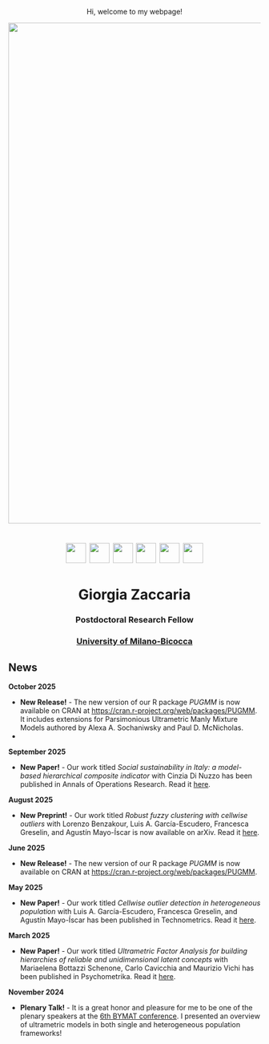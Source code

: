   <p align="center">
    Hi, welcome to my webpage!
 </p> 
 
  <img src="ZacGithub.jpg" style="width:1000px;" align="middle">
  
   <h1 align="center"> <a href="mailto:giorgia.zaccaria@unimib.it" target="_blank"><img src="email.jpg" style="width:40px;"></a> 
  <a href="https://scholar.google.it/citations?user=svSITAkAAAAJ&hl=it" target="_blank"><img src="scholar.png" style="width:40px;"></a>
  <a href="https://www.researchgate.net/profile/Giorgia-Zaccaria" target="_blank"><img src="RG.jpg" style="width:40px;"></a>
  <a href="https://github.com/giorgiazaccaria" target="_blank"><img src="github.png" style="width:40px;"></a>
  <a href="https://orcid.org/0000-0001-9119-9104" target="_blank"><img src="orcid.png" style="width:40px;"></a>
  <a href="https://www.linkedin.com/in/giorgia-zaccaria-2b7329174/" target="_blank"><img src="Linkedin.jpg" style="width:40px;"></a>
  </h1>
  
  
  <h1 align="center">Giorgia Zaccaria</h1>
  <h3 align="center">Postdoctoral Research Fellow</h3>
  <h3 align="center"><a href="https://www.unimib.it/giorgia-zaccaria" target="_blank">University of Milano-Bicocca</a></h3> 

  
## News
**October 2025**
- **New Release!** -  The new version of our R package _PUGMM_ is now available on CRAN at <a href="https://cran.r-project.org/web/packages/PUGMM/index.html" target="blank">https://cran.r-project.org/web/packages/PUGMM</a>. It includes extensions for Parsimonious Ultrametric Manly Mixture Models authored by Alexa A. Sochaniwsky and Paul D. McNicholas.  
- 
**September 2025**
- **New Paper!** -  Our work titled _Social sustainability in Italy: a model-based hierarchical composite indicator_ with Cinzia Di Nuzzo has been published in Annals of Operations Research. Read it <a href="https://link.springer.com/article/10.1007/s10479-025-06731-4" target="blank">here</a>.

**August 2025**
- **New Preprint!** -  Our work titled _Robust fuzzy clustering with cellwise outliers_ with Lorenzo Benzakour, Luis A. García-Escudero, Francesca Greselin, and Agustín Mayo-Íscar is now available on arXiv. Read it <a href="https://www.arxiv.org/abs/2508.03310" target="blank">here</a>.

**June 2025**
- **New Release!** -  The new version of our R package _PUGMM_ is now available on CRAN at <a href="https://cran.r-project.org/web/packages/PUGMM/index.html" target="blank">https://cran.r-project.org/web/packages/PUGMM</a>.

**May 2025**
- **New Paper!** -  Our work titled _Cellwise outlier detection in heterogeneous population_ with Luis A. García-Escudero, Francesca Greselin, and Agustín Mayo-Íscar has been published in Technometrics. Read it <a href="https://www.tandfonline.com/doi/full/10.1080/00401706.2025.2497822" target="blank">here</a>.

**March 2025**
- **New Paper!** -  Our work titled _Ultrametric Factor Analysis for building hierarchies of reliable and unidimensional latent concepts_ with Mariaelena Bottazzi Schenone, Carlo Cavicchia and Maurizio Vichi has been published in Psychometrika. Read it <a href="https://www.cambridge.org/core/journals/psychometrika/article/ultrametric-factor-analysis-for-building-hierarchies-of-reliable-and-unidimensional-latent-concepts/62DF5ED61425F15098081978FBE8C93C" target="blank">here</a>.

**November 2024**
- **Plenary Talk!** -  It is a great honor and pleasure for me to be one of the plenary speakers at the  <a href="https://eventos.uva.es/109666/section/53592/6th-bymat-conference-bringing-young-mathematicians-together-november-4th-7th.html" target="blank">6th BYMAT conference</a>. I presented an overview of  ultrametric models in both single and heterogeneous population frameworks! 

